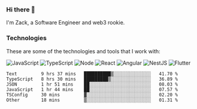### Hi there 👋
I'm Zack, a Software Engineer and web3 rookie.

### Technologies
These are some of the technologies and tools that I work with:

![JavaScript](https://img.shields.io/badge/JavaScript-323330.svg?logo=javascript&logoColor=F7DF1E) 
![TypeScript](https://img.shields.io/badge/TypeScript-007ACC.svg?logo=typescript&logoColor=white) 
![Node](https://img.shields.io/badge/Node.js-43853D.svg?logo=node.js&logoColor=white)
![React](https://img.shields.io/badge/React-20232a.svg?logo=react&logoColor=61DAFB) 
![Angular](https://img.shields.io/badge/Angular-E23237.svg?logo=angularjs&logoColor=white)
![NestJS](https://img.shields.io/badge/NestJS-E0234E?logo=nestjs&logoColor=white)
![Flutter](https://img.shields.io/badge/Flutter-02569B.svg?logo=flutter&logoColor=white)

<!--START_SECTION:waka-->

```text
Text         9 hrs 37 mins   ██████████▒░░░░░░░░░░░░░░   41.70 %
TypeScript   8 hrs 30 mins   █████████▒░░░░░░░░░░░░░░░   36.89 %
JSON         1 hr 51 mins    ██░░░░░░░░░░░░░░░░░░░░░░░   08.03 %
JavaScript   1 hr 44 mins    ██░░░░░░░░░░░░░░░░░░░░░░░   07.57 %
TSConfig     30 mins         ▓░░░░░░░░░░░░░░░░░░░░░░░░   02.20 %
Other        18 mins         ▒░░░░░░░░░░░░░░░░░░░░░░░░   01.31 %
```

<!--END_SECTION:waka-->
